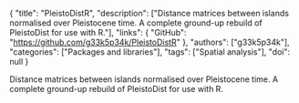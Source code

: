 {
  "title": "PleistoDistR",
  "description": ["Distance matrices between islands normalised over Pleistocene time. A complete ground-up rebuild of PleistoDist for use with R."],
  "links": {
    "GitHub": "https://github.com/g33k5p34k/PleistoDistR"
  },
  "authors": ["g33k5p34k"],
  "categories": ["Packages and libraries"],
  "tags": ["Spatial analysis"],
  "doi": null
}

<!-- Generated by csv2md.R – do not edit by hand -->

Distance matrices between islands normalised over Pleistocene time. A complete ground-up rebuild of PleistoDist for use with R.